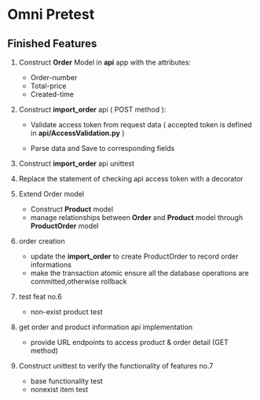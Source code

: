 # Omni Pretest
## Finished Features

1. Construct **Order** Model in **api** app with the attributes:
    * Order-number
    * Total-price
    * Created-time

2. Construct **import_order** api ( POST method ):
    * Validate access token from request data ( accepted token is defined in **api/AccessValidation.py** )

    * Parse data and Save to corresponding fields

3. Construct **import_order** api unittest

4. Replace the statement of checking api access token with a decorator

5. Extend Order model
    * Construct **Product** model
    * manage relationships between **Order** and **Product** model through **ProductOrder** model

6. order creation
    * update the **import_order** to create ProductOrder to record order informations
    * make the transaction atomic ensure all the database operations are committed,otherwise rollback

7. test feat no.6
    * non-exist product test

8. get order and product information api implementation
    * provide URL endpoints to access product & order detail (GET method)

9. Construct unittest to verify the functionality of features  no.7
    * base functionality test
    * nonexist item test
